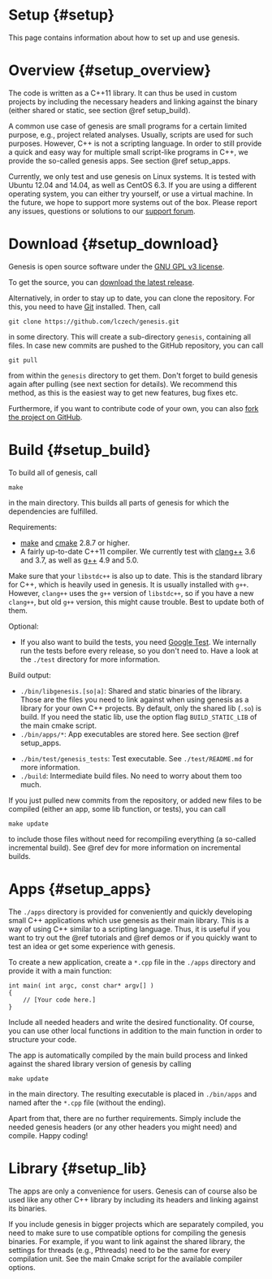 Setup {#setup}
============

This page contains information about how to set up and use genesis.

# Overview {#setup_overview}

<!--
The functionality of genesis can be used in two ways:

 *  As a C++ library.
 *  As a Python module.
-->

The code is written as a C++11 library. It can thus be used in custom projects by including
the necessary headers and linking against the binary (either shared or static, see section
@ref setup_build).

A common use case of genesis are small programs for a certain limited purpose, e.g., project related
analyses. Usually, scripts are used for such purposes. However, C++ is not a scripting language.
In order to still provide a quick and easy way for multiple small script-like programs in C++,
we provide the so-called genesis apps. See section @ref setup_apps.

<!--
In addition to C++, the classes and functions are (mostly) exported to Python. The genesis module
can be imported and used as any other Python module. See section @ref setup_python.
-->

Currently, we only test and use genesis on Linux systems. It is tested with Ubuntu 12.04 and 14.04,
as well as CentOS 6.3. If you are using a different operating system, you can either try yourself,
or use a virtual machine. In the future, we hope to support more systems out of the box.
Please report any issues, questions or solutions to our
[support forum](http://support.genesis-lib.org/).

# Download {#setup_download}

Genesis is open source software under the [GNU GPL v3 license](http://www.gnu.org/licenses/gpl.html).

To get the source, you can [download the latest release](https://github.com/lczech/genesis/releases).

Alternatively, in order to stay up to date, you can clone the repository. For this, you need to have
[Git](https://git-scm.com/) installed. Then, call

    git clone https://github.com/lczech/genesis.git

in some directory. This will create a sub-directory `genesis`, containing all files. In case new
commits are pushed to the GitHub repository, you can call

    git pull

from within the `genesis` directory to get them. Don't forget to build genesis again after pulling
(see next section for details).
We recommend this method, as this is the easiest way to get new features, bug fixes etc.

Furthermore, if you want to contribute code of your own, you can also
[fork the project on GitHub](https://github.com/lczech/genesis).

# Build {#setup_build}

To build all of genesis, call

    make

in the main directory. This builds all parts of genesis for which the dependencies are fulfilled.

Requirements:

 *  [make](https://www.gnu.org/software/make/) and [cmake](https://cmake.org/) 2.8.7 or higher.
 *  A fairly up-to-date C++11 compiler. We currently test with [clang++](http://clang.llvm.org/)
    3.6 and 3.7, as well as [g++](https://gcc.gnu.org/) 4.9 and 5.0.

Make sure that your `libstdc++` is also up to date. This is the standard library for C++, which is
heavily used in genesis. It is usually installed with `g++`. However, `clang++` uses the `g++`
version of `libstdc++`, so if you have a new `clang++`, but old `g++` version, this might cause
trouble. Best to update both of them.

Optional:

<!--
 *  The Python module requires [Boost Python](www.boost.org/doc/libs/release/libs/python/)
    1.41 or higher. Frankly, this is a huge requirement, but currently this is the way it is.
    You might need to compile Boost Python with the `-fPIC` flag to work properly.

    To build the Python module, you need CMake 2.8.12 or higher.
-->
 *  If you also want to build the tests, you need [Google Test](https://github.com/google/googletest).
    We internally run the tests before every release, so you don't need to. Have a look at the
    `./test` directory for more information.

Build output:

 *  `./bin/libgenesis.[so|a]`: Shared and static binaries of the library. Those are the files you
    need to link against when using genesis as a library for your own C++ projects.
    By default, only the shared lib (`.so`) is build. If you need the static lib, use the option
    flag `BUILD_STATIC_LIB` of the main cmake script.
 *  `./bin/apps/*`: App executables are stored here. See section @ref setup_apps.
<!--
 *  `./python/module/genesis.so`: Python module file. See section @ref setup_python.
-->
 *  `./bin/test/genesis_tests`: Test executable. See `./test/README.md` for more information.
 *  `./build`: Intermediate build files. No need to worry about them too much.

If you just pulled new commits from the repository, or added new files to be compiled
(either an app, some lib function, <!--Python bindings,--> or tests), you can call

    make update

to include those files without need for recompiling everything (a so-called incremental build).
See @ref dev for more information on incremental builds.

# Apps {#setup_apps}

The `./apps` directory is provided for conveniently and quickly developing small C++ applications
which use genesis as their main library. This is a way of using C++ similar to a scripting language.
Thus, it is useful if you want to try out the @ref tutorials and @ref demos or if you quickly want
to test an idea or get some experience with genesis.

<!--
Reasons to use this method (instead of the genesis Python bindings) include:

 *  If you want to try out the @ref tutorials and @ref demos.
 *  If you quickly want to test an idea or get some experience with genesis.
 *  If Boost Python is not available on your target system.
 *  If not all needed functions of genesis are exported to Python (yet).
 *  If you simply feel more comfortable developing in C++ than in Python.
-->

To create a new application, create a `*.cpp` file in the `./apps` directory and provide it with
a main function:

~~~{.cpp}
int main( int argc, const char* argv[] )
{
	// [Your code here.]
}
~~~

Include all needed headers and write the desired functionality.
Of course, you can use other local functions in addition to the main function in order to structure
your code.

The app is automatically compiled by the main build process and linked against the shared library
version of genesis by calling

    make update

in the main directory. The resulting executable is placed in `./bin/apps` and named after the `*.cpp`
file (without the ending).

Apart from that, there are no further requirements. Simply include the needed genesis headers (or
any other headers you might need) and compile. Happy coding!

# Library {#setup_lib}

The apps are only a convenience for users. Genesis can of course also be used like any
other C++ library by including its headers and linking against its binaries.

If you include genesis in bigger projects which are separately compiled, you need to make sure to
use compatible options for compiling the genesis binaries. For example, if you want to link against
the shared library, the settings for threads (e.g., Pthreads) need to be the same for every
compilation unit. See the main Cmake script for the available compiler options.

<!--
# Python {#setup_python}

For users who are more comfortable to develop in Python, we also offer a Python interface.
The module file is created using [Boost Python](www.boost.org/doc/libs/release/libs/python/),
see @ref setup_build for details.

After building, the module file is located at `./python/module/genesis.so`. According to
[the Python documentation](https://docs.python.org/2/tutorial/modules.html#the-module-search-path),
there are several ways to make the module available:

 *  Copy or create a link to the module into the directory that contains the scripts you want to run.
    For example, call

        ln -s path/to/genesis/python/module/genesis.so .

    in that directory. Mind the dot at the end of that line.
 *  Extend the environment variable `PYTHONPATH`. For example, in your terminal configuration,
    add the line

        export PYTHONPATH+="path/to/genesis/python/module"

    On Ubuntu systems, this configuration file is usually located at `/home/user/.bashrc`.

You can test whether or not the module is available for import in Python with

~~~{.py}
import genesis
print genesis.utils.genesis_header()
~~~

We recommend to use an interactive Python shell like [IPython](https://ipython.org/) or
[bpython](http://bpython-interpreter.org/) in order to discover the functionality of genesis.

**Important remark:** At the moment, most, but not all functionality of genesis is exported to
Python. This is mainly due to the fact that the library is developed by a C++ advocate. Well, also
because there are some limits for the interoperability between Python and C++, e.g., regarding C++
concepts like streams, const correctness and templates. This make exporting certain functions
more difficult than others.

If you find yourself in need of a function of genesis that is not yet available via the Python
interface, please
[open an issue on our GitHub page](https://github.com/lczech/genesis/issues). This helps us in
prioritizing the most needed aspects.
-->
